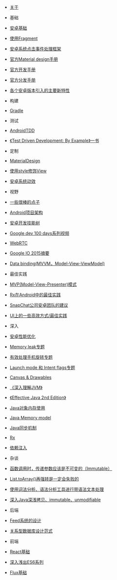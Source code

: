 +  [关于](README.md)
+  基础
  +  [安卓基础](Android-Java/AndroidBasic.md)
  +  [使用Fragment](Android-Java/Fragments.md)
  +  [安卓系统点击事件处理框架](Android-Java/AndroidTouchSystem.md)
  +  [官方Material design手册](Android-Java/AndroidOfficialMaterialDesignGuild.md)
  +  [官方开发手册](Android-Java/AndroidOfficialDevelopGuild.md)
  +  [官方分发手册](Android-Java/AndroidOfficialDistributeGuild.md)
  +  [各个安卓版本引入的主要新特性](Android-Java/NewInAndroid.md)  
  
+  构建
  +  [Gradle](Android-Java/Gradle.md)
  
+  测试
  +  [AndroidTDD](Android-Java/AndroidTDD.md)
  +  [《Test Driven Development: By Example》一书](Android-Java/TDD.md)
  
+  定制
  +  [MaterialDesign](Android-Java/MaterialDesign.md)
  +  [使用style修饰View](Android-Java/StylingViews.md)
  +  [安卓系统动效](Android-Java/AndroidAnimation.md)
  
+  视野
  +  [一些很棒的点子](Android-Java/CoolIdea.md)
  +  [Android项目架构](Android-Java/AndroidProjectArch.md)
  +  [安卓开发技能树](Android-Java/AndroidDevSkillTree.md)
  +  [Google dev 100 days系列视频](Android-Java/GoogleDev100Days.md)
  +  [WebRTC](Android-Java/WebRTC.md)
  +  [Google IO 2015摘要](Android-Java/GoogleIO2015.md)
  +  [Data binding(MVVM，Model-View-ViewModel)](Android-Java/MVVM.md)
  
+  最佳实践
  +  [MVP(Model-View-Presenter)模式](Android-Java/MVP.md)
  +  [Rx在Android中的最佳实践](Android-Java/RxAndroidBestPractice.md)
  +  [SnapChat公司安卓团队的建议](Android-Java/android-best-practices.md)
  +  [UI上的一些高效方式/最佳实践](Android-Java/EffectiveAndroidUI.md)
  
+  深入
  +  [安卓性能优化](Android-Java/AndroidPerformancePatterns.md)
  +  [Memory leak专题](Android-Java/MemoryLeak.md)
  +  [有效处理手机旋转专题](Android-Java/HandleOrientationChanged.md)
  +  [Launch mode 和 Intent flags专题](Android-Java/LaunchModeIntentFlags.md)
  +  [Canvas & Drawables](Android-Java/Canvas-Drawables.md)
  +  [《深入理解JVM》](Android-Java/InsideJVM.md)
  +  [《Effective Java 2nd Edition》](Android-Java/EffectiveJava.md)
  +  [Java对象内存使用](Android-Java/JavaObjectMemoryUsage.md)
  +  [Java Memory model](Android-Java/JSR133.md)
  +  [Java同步机制](Android-Java/JavaSynchorinization.md)
  +  [Rx](Android-Java/Rx.md)
  +  [依赖注入](Android-Java/DependencyInjection.md)
  
+ 杂谈

 +  [函数调用时，传递参数应该是不可变的（Immutable）](misc/BetterDesignWithImmutableParams.md)
 +  [List.toArray()再强转是一定会失败的](Android-Java/3077508.md)
 +  [使用词法分析、语法分析工具进行带语法文本处理](misc/Parcer.md)
 +  [深入Java深浅拷贝、immutable、unmodifiable](misc/copy.md)

+  后端
  +  [Feed系统的设计](Backend/Feed.md)
  +  [关系型数据库设计范式](Backend/DBNF.md)
  
+  前端
  +  [React基础](Frontend/React-basic.md)
  +  [深入浅出ES6系列](Frontend/ES6.md)
  +  [Flux基础](Frontend/Flux.md)